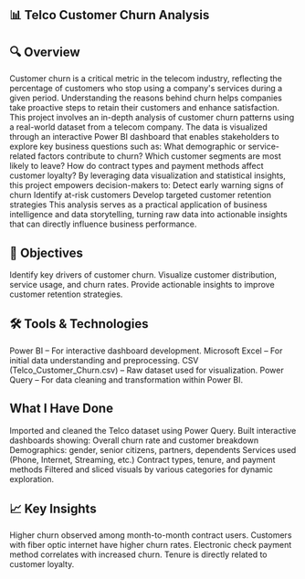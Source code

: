 ## 📊 Telco Customer Churn Analysis

## 🔍 Overview

Customer churn is a critical metric in the telecom industry, reflecting the percentage of customers who stop using a company's services during a given period. Understanding the reasons behind churn helps companies take proactive steps to retain their customers and enhance satisfaction.
This project involves an in-depth analysis of customer churn patterns using a real-world dataset from a telecom company. The data is visualized through an interactive Power BI dashboard that enables stakeholders to explore key business questions such as:
What demographic or service-related factors contribute to churn?
Which customer segments are most likely to leave?
How do contract types and payment methods affect customer loyalty?
By leveraging data visualization and statistical insights, this project empowers decision-makers to:
Detect early warning signs of churn
Identify at-risk customers
Develop targeted customer retention strategies
This analysis serves as a practical application of business intelligence and data storytelling, turning raw data into actionable insights that can directly influence business performance.

## 🎯 Objectives

Identify key drivers of customer churn.
Visualize customer distribution, service usage, and churn rates.
Provide actionable insights to improve customer retention strategies.

## 🛠️ Tools & Technologies

Power BI – For interactive dashboard development.
Microsoft Excel – For initial data understanding and preprocessing.
CSV (Telco_Customer_Churn.csv) – Raw dataset used for visualization.
Power Query – For data cleaning and transformation within Power BI.

## What I Have Done

Imported and cleaned the Telco dataset using Power Query.
Built interactive dashboards showing:
Overall churn rate and customer breakdown
Demographics: gender, senior citizens, partners, dependents
Services used (Phone, Internet, Streaming, etc.)
Contract types, tenure, and payment methods
Filtered and sliced visuals by various categories for dynamic exploration.

## 📈 Key Insights

Higher churn observed among month-to-month contract users.
Customers with fiber optic internet have higher churn rates.
Electronic check payment method correlates with increased churn.
Tenure is directly related to customer loyalty.

